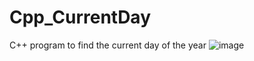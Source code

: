 # Cpp_CurrentDay
C++ program to find the current day of the year
![image](https://user-images.githubusercontent.com/95617369/194367887-d55f772a-1a95-4fd4-aef0-69fba1507619.png)
